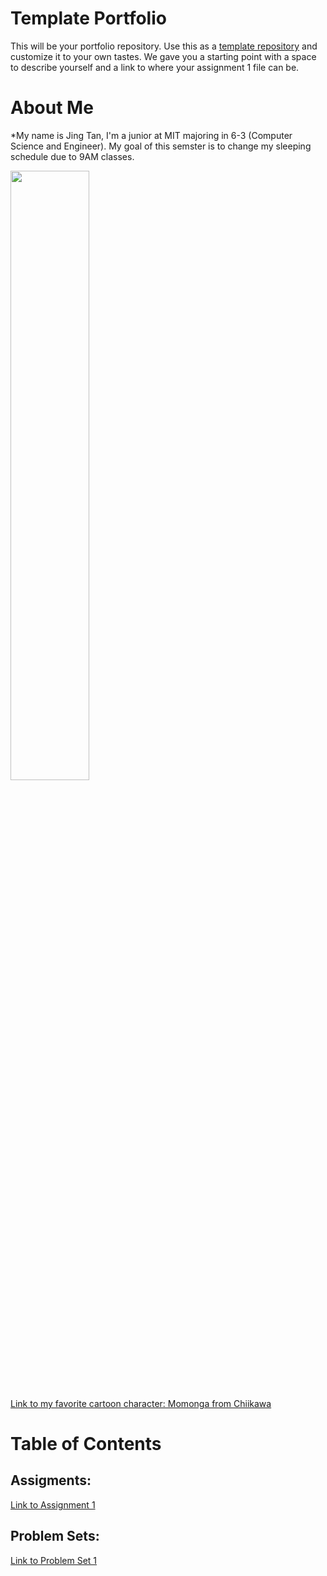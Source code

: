 # Template Portfolio
This will be your portfolio repository. Use this as a [template repository](https://docs.github.com/en/repositories/creating-and-managing-repositories/creating-a-template-repository) and customize it to your own tastes. We gave you a starting point with a space to describe yourself and a link to where your assignment 1 file can be.

# About Me
*My name is Jing Tan, I'm a junior at MIT majoring in 6-3 (Computer Science and Engineer). My goal of this semster is to change my sleeping schedule due to 9AM classes.

<img src="https://static.wikia.nocookie.net/chiikawa/images/a/a0/Momonga.png/revision/latest?cb=20240921205329" width="50%">

[Link to my favorite cartoon character: Momonga from Chiikawa](https://chiikawa.fandom.com/wiki/Momonga)
# Table of Contents
## Assigments:
[Link to Assignment 1](assignments/assignment1.md)

## Problem Sets:
[Link to Problem Set 1](problem_set/problemset1.md)
